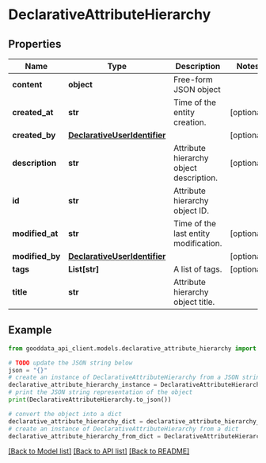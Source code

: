 # DeclarativeAttributeHierarchy


## Properties

Name | Type | Description | Notes
------------ | ------------- | ------------- | -------------
**content** | **object** | Free-form JSON object | 
**created_at** | **str** | Time of the entity creation. | [optional] 
**created_by** | [**DeclarativeUserIdentifier**](DeclarativeUserIdentifier.md) |  | [optional] 
**description** | **str** | Attribute hierarchy object description. | [optional] 
**id** | **str** | Attribute hierarchy object ID. | 
**modified_at** | **str** | Time of the last entity modification. | [optional] 
**modified_by** | [**DeclarativeUserIdentifier**](DeclarativeUserIdentifier.md) |  | [optional] 
**tags** | **List[str]** | A list of tags. | [optional] 
**title** | **str** | Attribute hierarchy object title. | 

## Example

```python
from gooddata_api_client.models.declarative_attribute_hierarchy import DeclarativeAttributeHierarchy

# TODO update the JSON string below
json = "{}"
# create an instance of DeclarativeAttributeHierarchy from a JSON string
declarative_attribute_hierarchy_instance = DeclarativeAttributeHierarchy.from_json(json)
# print the JSON string representation of the object
print(DeclarativeAttributeHierarchy.to_json())

# convert the object into a dict
declarative_attribute_hierarchy_dict = declarative_attribute_hierarchy_instance.to_dict()
# create an instance of DeclarativeAttributeHierarchy from a dict
declarative_attribute_hierarchy_from_dict = DeclarativeAttributeHierarchy.from_dict(declarative_attribute_hierarchy_dict)
```
[[Back to Model list]](../README.md#documentation-for-models) [[Back to API list]](../README.md#documentation-for-api-endpoints) [[Back to README]](../README.md)


